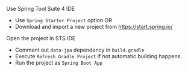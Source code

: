 Use Spring Tool Suite 4 IDE
- Use `Spring Starter Project` option
OR
- Download and import a new project from https://start.spring.io/

Open the project in STS IDE
- Comment out `data-jpa` dependency in `build.gradle`
- Execute `Refresh Gradle Project` if not automatic building happens. 
- Run the project as `Spring Boot App`

